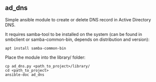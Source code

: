 ad\_dns
-------

Simple ansible module to create or delete DNS record in Active Directory DNS.

It requires samba-tool to be installed on the system (can be found in smbclient or samba-common-bin, depends on distribution and version):

	apt install samba-common-bin

Place the module into the library/ folder:

	cp ad_dns.py <path_to_project>/library/
	cd <path_to_project>
	ansible-doc ad_dns
